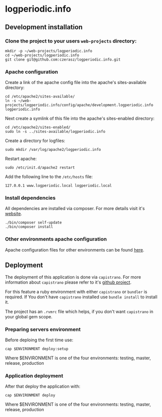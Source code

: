 # logperiodic.info

## Development installation

### Clone the project to your users `web-projects` directory:

	mkdir -p ~/web-projects/logperiodic.info
	cd ~/web-projects/logperiodic.info
	git clone git@github.com:czerasz/logperiodic.info.git

### Apache configuration

Create a link of the apache config file into the apache's sites-available directory:

	cd /etc/apache2/sites-available/
	ln -s ~/web-projects/logperiodic.info/config/apache/development.logperiodic.info logperiodic.info

Next create a symlink of this file into the apache's sites-enabled directory:

	cd /etc/apache2/sites-enabled/
	sudo ln -s ../sites-available/logperiodic.info

Create a directory for logfiles:

	sudo mkdir /var/log/apache2/logperiodic.info

Restart apache:

	sudo /etc/init.d/apache2 restart

Add the following line to the `/etc/hosts` file:

	127.0.0.1 www.logperiodic.local logperiodic.local

### Install dependencies

All dependencies are installed via composer. For more details visit it's [website](http://getcomposer.org).

	./bin/composer self-update
	./bin/composer install

### Other environments apache configuration

Apache configuration files for other environments can be found [here](https://github.com/czerasz/logperiodic.info/tree/master/config/apache).

## Deployment

The deployment of this application is done via `capistrano`. For more information about `capistrano` please refer to it's [github project](https://github.com/capistrano/capistrano).

For this feature a ruby environment with either `capistrano` or `bundler` is required.
If You don't have `capistrano` installed use `bundle install` to install it.

The project has an `.rvmrc` file which helps, if you don't want `capistrano` in your global gem scope.

### Preparing servers environment

Before deploing the first time use:
	
	cap $ENVIRONMENT deploy:setup

Where $ENVIRONMENT is one of the four environments: testing, master, release, production

### Application deployment

After that deploy the application with:

	cap $ENVIRONMENT deploy

Where $ENVIRONMENT is one of the four environments: testing, master, release, production